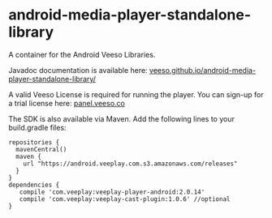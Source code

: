 android-media-player-standalone-library
=======================================

A container for the Android Veeso Libraries. 

Javadoc documentation is available here: [veeso.github.io/android-media-player-standalone-library/](veeso.github.io/android-media-player-standalone-library/)

A valid Veeso License is required for running the player. You can sign-up for a trial license here: [panel.veeso.co](https://panel.veeso.co)

The SDK is also available via Maven. Add the following lines to your build.gradle files:

    repositories {
      mavenCentral()
      maven {
        url "https://android.veeplay.com.s3.amazonaws.com/releases"
      }
    }
    dependencies {
       compile 'com.veeplay:veeplay-player-android:2.0.14'
       compile 'com.veeplay:veeplay-cast-plugin:1.0.6' //optional
    }
